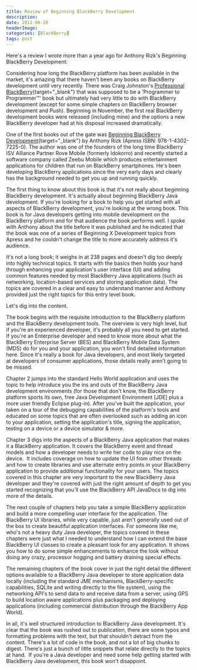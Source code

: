 ```yaml
---
title: Review of Beginning BlackBerry Development
description: 
date: 2011-06-20
headerImage: 
categories: [BlackBerry]
tags: post
---
```


Here's a review I wrote more than a year ago for Anthony Rizk's Beginning BlackBerry Development:

Considering how long the BlackBerry platform has been available in the market, it's amazing that there haven't been any books on BlackBerry development until very recently. There was Craig Johnston's [Professional BlackBerry](https://www.amazon.com/gp/product/0764589539){target="_blank"} that was supposed to be a 'Programmer to Programmer™' book but ultimately had very little to do with BlackBerry development (except for some simple chapters on BlackBerry browser development and Push). Beginning in November, the first real BlackBerry development books were released (including mine) and the options a new BlackBerry developer had at his disposal increased dramatically.

One of the first books out of the gate was [Beginning BlackBerry Development](https://www.amazon.com/gp/product/1430272252){target="_blank"} by Anthony Rizk (Apress ISBN: 978-1-4302-7225-0). The author was one of the founders of the long time BlackBerry ISV Alliance Partner Rove Mobile (formerly Idokorro) and recently started a software company called Zeebu Mobile which produces entertainment applications for children that run on BlackBerry smartphones. He's been developing BlackBerry applications since the very early days and clearly has the background needed to get you up and running quickly.

The first thing to know about this book is that it's not really about beginning BlackBerry development. It's actually about beginning BlackBerry Java development. If you're looking for a book to help you get started with all aspects of BlackBerry development, you're looking at the wrong book. This book is for Java developers getting into mobile development on the BlackBerry platform and for that audience the book performs well. I spoke with Anthony about the title before it was published and he indicated that the book was one of a series of Beginning X Development topics from Apress and he couldn't change the title to more accurately address it's audience.

It's not a long book; it weighs in at 238 pages and doesn't dig too deeply into highly technical topics. It starts with the basics then holds your hand through enhancing your application's user interface (UI) and adding common features needed by most BlackBerry Java applications (such as networking, location-based services and storing application data). The topics are covered in a clear and easy to understand manner and Anthony provided just the right topics for this entry level book.

Let's dig into the content.

The book begins with the requisite introduction to the BlackBerry platform and the BlackBerry development tools. The overview is very high level, but if you're an experienced developer, it's probably all you need to get started. If you're an Enterprise developer and need to know more about what the BlackBerry Enterprise Server (BES) and BlackBerry Mobile Data System (MDS) do for you and your application, you won't find detailed information here. Since it's really a book for Java developers, and most likely targeted at developers of consumer applications, those details really aren't going to be missed.

Chapter 2 jumps into the standard Hello World application and uses the topic to help introduce you the ins and outs of the BlackBerry Java development environments (for those that don't know, the BlackBerry platform sports its own, free Java Development Environment [JDE] plus a more user friendly Eclipse plug-in). After you've built the application, your taken on a tour of the debugging capabilities of the platform's tools and educated on some topics that are often overlooked such as adding an icon to your application, setting the application's title, signing the application, testing on a device or a device simulator & more.

Chapter 3 digs into the aspects of a BlackBerry Java application that makes it a BlackBerry application. It covers the BlackBerry event and thread models and how a developer needs to write her code to play nice on the device.  It includes coverage on how to update the UI from other threads and how to create libraries and use alternate entry points in your BlackBerry application to provide additional functionality for your users. The topics covered in this chapter are very important to the new BlackBerry Java developer and they're covered with just the right amount of depth to get you started recognizing that you'll use the BlackBerry API JavaDocs to dig into more of the details.

The next couple of chapters help you take a simple BlackBerry application and build a more compelling user interface for the application. The BlackBerry UI libraries, while very capable, just aren't generally used out of the box to create beautiful application interfaces. For someone like me, who's not a heavy duty Java developer, the topics covered in these chapters were just what I needed to understand how I can extend the base BlackBerry UI classes to create a pleasant look for any application. It shows you how to do some simple enhancements to enhance the look without doing any crazy, processor hogging and battery draining special effects.

The remaining chapters of the book cover in just the right detail the different options available to a BlackBerry Java developer to store application data locally (including the standard JME mechanisms, BlackBerry-specific capabilities, SQLite and writing directly to the file system), using the networking API's to send data to and receive data from a server, using GPS to build location aware applications plus packaging and deploying applications (including commercial distribution through the BlackBerry App World).

In all, it's well structured introduction to BlackBerry Java development. It's clear that the book was rushed out to publication, there are some typos and formatting problems with the text, but that shouldn't detract from the content. There's a lot of code in the book, and not a lot of big chunks to digest. There's just a bunch of little snippets that relate directly to the topics at hand.  If you're a Java developer and need some help getting started with BlackBerry Java development, this book won't disappoint.